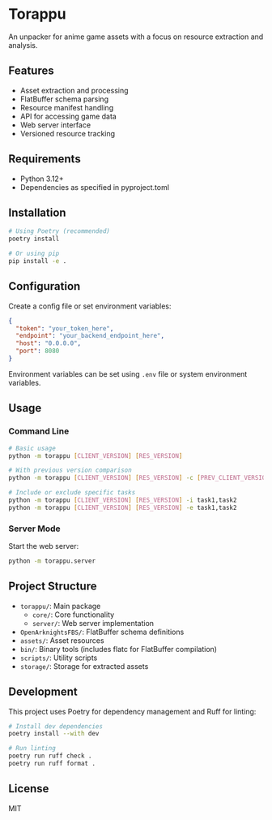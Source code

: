 # Torappu

An unpacker for anime game assets with a focus on resource extraction and analysis.

## Features

- Asset extraction and processing
- FlatBuffer schema parsing
- Resource manifest handling
- API for accessing game data
- Web server interface
- Versioned resource tracking

## Requirements

- Python 3.12+
- Dependencies as specified in pyproject.toml

## Installation

```bash
# Using Poetry (recommended)
poetry install

# Or using pip
pip install -e .
```

## Configuration

Create a config file or set environment variables:

```json
{
  "token": "your_token_here",
  "endpoint": "your_backend_endpoint_here",
  "host": "0.0.0.0",
  "port": 8080
}
```

Environment variables can be set using `.env` file or system environment variables.

## Usage

### Command Line

```bash
# Basic usage
python -m torappu [CLIENT_VERSION] [RES_VERSION]

# With previous version comparison
python -m torappu [CLIENT_VERSION] [RES_VERSION] -c [PREV_CLIENT_VERSION] -r [PREV_RES_VERSION]

# Include or exclude specific tasks
python -m torappu [CLIENT_VERSION] [RES_VERSION] -i task1,task2
python -m torappu [CLIENT_VERSION] [RES_VERSION] -e task1,task2
```

### Server Mode

Start the web server:

```bash
python -m torappu.server
```

## Project Structure

- `torappu/`: Main package
  - `core/`: Core functionality
  - `server/`: Web server implementation
- `OpenArknightsFBS/`: FlatBuffer schema definitions
- `assets/`: Asset resources
- `bin/`: Binary tools (includes flatc for FlatBuffer compilation)
- `scripts/`: Utility scripts
- `storage/`: Storage for extracted assets

## Development

This project uses Poetry for dependency management and Ruff for linting:

```bash
# Install dev dependencies
poetry install --with dev

# Run linting
poetry run ruff check .
poetry run ruff format .
```

## License

MIT

